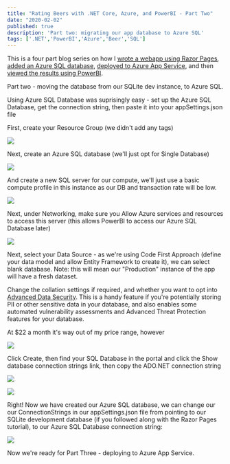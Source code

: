 ```yaml
---
title: "Rating Beers with .NET Core, Azure, and PowerBI - Part Two"
date: "2020-02-02"
published: true
description: 'Part two: migrating our app database to Azure SQL'
tags: ['.NET','PowerBI','Azure','Beer','SQL']
---
```


This is a four part blog series on how I [wrote a webapp using Razor Pages](/rating-beers-with-net-core-azure-and-powerbi-part-one/), [added an Azure SQL database](/rating-beers-with-net-core-azure-and-powerbi-part-two/), [deployed to Azure App Service](/rating-beers-with-net-core-azure-and-powerbi-part-three/), and then [viewed the results using PowerBI](/rating-beers-with-net-core-azure-and-powerbi-part-four/).

Part two - moving the database from our SQLite dev instance, to Azure SQL.

Using Azure SQL Database was suprisingly easy - set up the Azure SQL Database, get the connection string, then paste it into your appSettings.json file

First, create your Resource Group (we didn't add any tags)

![](/images/2020/01/image-1.png?w=1024)

Next, create an Azure SQL database (we'll just opt for Single Database)

![](/images/2020/01/image-2.png?w=626)

And create a new SQL server for our compute, we'll just use a basic compute profile in this instance as our DB and transaction rate will be low.

![](/images/2020/01/image-3.png?w=439)

Next, under Networking, make sure you Allow Azure services and resources to access this server (this allows PowerBI to access our Azure SQL Database later)

![](/images/2020/01/image-4.png?w=998)

Next, select your Data Source - as we're using Code First Approach (define your data model and allow Entity Framework to create it), we can select blank database. Note: this will mean our "Production" instance of the app will have a fresh dataset.

Change the collation settings if required, and whether you want to opt into [Advanced Data Security](https://docs.microsoft.com/en-us/azure/sql-database/sql-database-advanced-data-security). This is a handy feature if you're potentially storing PII or other sensitive data in your database, and also enables some automated vulnerability assessments and Advanced Threat Protection features for your database.

At $22 a month it's way out of my price range, however

![](/images/2020/01/image-5.png?w=864)

Click Create, then find your SQL Database in the portal and click the Show database connection strings link, then copy the ADO.NET connection string

![](/images/2020/01/image-6.png?w=1024)

![](/images/2020/01/image-7.png?w=1024)

Right! Now we have created our Azure SQL database, we can change our our ConnectionStrings in our appSettings.json file from pointing to our SQLite development database (if you followed along with the Razor Pages tutorial), to our Azure SQL Database connection string:

![](/images/2020/01/image-8.png?w=1024)

Now we're ready for Part Three - deploying to Azure App Service.
